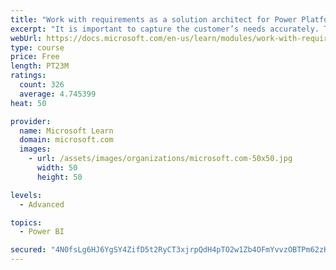 ```yaml
---
title: "Work with requirements as a solution architect for Power Platform and Dynamics 365"
excerpt: "It is important to capture the customer’s needs accurately. This module explains how to capture requirements and identify functional and non-functional items."
webUrl: https://docs.microsoft.com/en-us/learn/modules/work-with-requirements/
type: course
price: Free
length: PT23M
ratings:
  count: 326
  average: 4.745399
heat: 50

provider:
  name: Microsoft Learn
  domain: microsoft.com
  images:
    - url: /assets/images/organizations/microsoft.com-50x50.jpg
      width: 50
      height: 50

levels:
  - Advanced

topics:
  - Power BI

secured: "4N0fsLg6HJ6YgSY4ZifD5t2RyCT3xjrpQdH4pTO2w1Zb4OFmYvvzOBTPm62zKzymsKuTiqgHtIJBBpqqPmUOAIseAjRt+WAf2h7OCPL3eD6AMkQWPKEUv3yycTum4xc/7LVFxMSKR3tHQFw1rEeEXwjjIzr2QLSURJjuE6vVjfzv5dXeyIy7dzvXXlx3COi53axJUUTGJC44+3aslv6vqGkAcRMKGagRo0XXFimqTe3HGcz8Rfw53J6F3GDSN7Sx5ogVJZ7ChTRtE47wv/a/lnKGxIj8wLMVBuveOhASw8HQVXSSVxDzMJxeQkOBralf0w8h66A0xNtwRKxkCawPgnnpk17xNO6HiduRDcx6Y7oCVgKBqnrVNgQomKdVFI9ZUveldf8tbQVnqPSOBE4aGKBBKomoXohrY1kS376GdtY=;WFNjKdMC09AnSPCB+y2jCw=="
---
```


